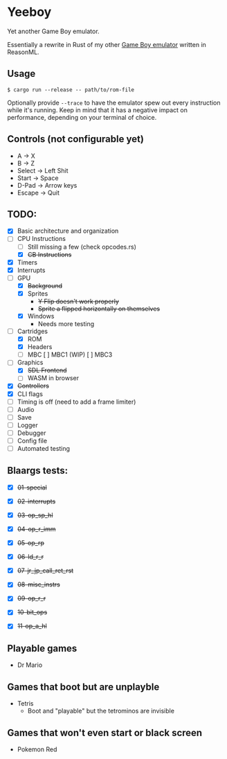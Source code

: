 # Yeeboy

Yet another Game Boy emulator.

Essentially a rewrite in Rust of my other [Game Boy emulator](https://github.com/DuoSRX/yobml) written in ReasonML.

## Usage

`$ cargo run --release -- path/to/rom-file`

Optionally provide `--trace` to have the emulator spew out every instruction while it's running.
Keep in mind that it has a negative impact on performance, depending on your terminal of choice.

## Controls (not configurable yet)

* A -> X
* B -> Z
* Select -> Left Shit
* Start -> Space
* D-Pad -> Arrow keys
* Escape -> Quit

## TODO:

* [x] Basic architecture and organization
* [ ] CPU Instructions
  * [ ] Still missing a few (check opcodes.rs)
  * [x] ~~CB Instructions~~
* [x] Timers
* [x] Interrupts
* [ ] GPU
  * [x] ~~Background~~
  * [x] Sprites
    * ~~Y Flip doesn't work properly~~
    * ~~Sprite a flipped horizontally on themselves~~
  * [x] Windows
    * Needs more testing
* [ ] Cartridges
  * [x] ROM
  * [x] Headers
  * [ ] MBC
    [ ] MBC1 (WIP)
    [ ] MBC3
* [ ] Graphics
  * [x] ~~SDL Frontend~~
  * [ ] WASM in browser
* [x] ~~Controllers~~
* [x] CLI flags
* [ ] Timing is off (need to add a frame limiter)
* [ ] Audio
* [ ] Save
* [ ] Logger
* [ ] Debugger
* [ ] Config file
* [ ] Automated testing

## Blaargs tests:

* [x] ~~01-special~~
* [x] ~~02-interrupts~~
* [x] ~~03-op_sp_hl~~
* [x] ~~04-op_r_imm~~
* [x] ~~05-op_rp~~
* [x] ~~06-ld_r_r~~
* [x] ~~07-jr_jp_call_ret_rst~~
* [x] ~~08-misc_instrs~~
* [x] ~~09-op_r_r~~
* [x] ~~10-bit_ops~~
* [x] ~~11-op_a_hl~~


## Playable games

* Dr Mario

## Games that boot but are unplayble

* Tetris
  * Boot and "playable" but the tetrominos are invisible

## Games that won't even start or black screen

* Pokemon Red
